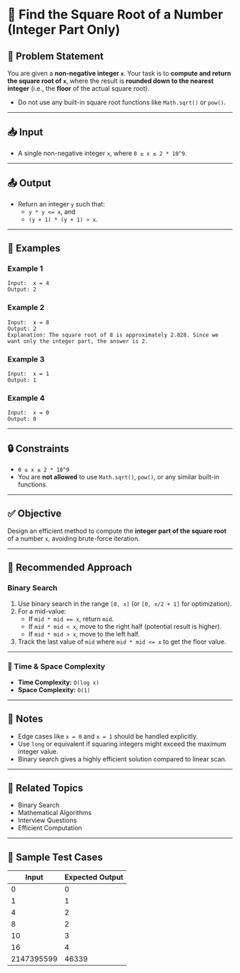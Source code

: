 # 🧮 Find the Square Root of a Number (Integer Part Only)

## 🧩 Problem Statement

You are given a **non-negative integer `x`**. Your task is to **compute and return the square root of `x`**, where the result is **rounded down to the nearest integer** (i.e., the **floor** of the actual square root).

- Do not use any built-in square root functions like `Math.sqrt()` or `pow()`.

---

## 📥 Input

- A single non-negative integer `x`, where `0 ≤ x ≤ 2 * 10^9`.

---

## 📤 Output

- Return an integer `y` such that:
    - `y * y <= x`, and
    - `(y + 1) * (y + 1) > x`.

---

## 🧠 Examples

### Example 1

```
Input:  x = 4
Output: 2
```

### Example 2

```
Input:  x = 8
Output: 2
Explanation: The square root of 8 is approximately 2.828. Since we want only the integer part, the answer is 2.
```

### Example 3

```
Input:  x = 1
Output: 1
```

### Example 4

```
Input:  x = 0
Output: 0
```

---

## 🔒 Constraints

- `0 ≤ x ≤ 2 * 10^9`
- You are **not allowed** to use `Math.sqrt()`, `pow()`, or any similar built-in functions.

---

## ✅ Objective

Design an efficient method to compute the **integer part of the square root** of a number `x`, avoiding brute-force iteration.

---

## 🧠 Recommended Approach

### Binary Search

1. Use binary search in the range `[0, x]` (or `[0, x/2 + 1]` for optimization).
2. For a mid-value:
    - If `mid * mid == x`, return `mid`.
    - If `mid * mid < x`, move to the right half (potential result is higher).
    - If `mid * mid > x`, move to the left half.
3. Track the last value of `mid` where `mid * mid <= x` to get the floor value.

---

### 🧠 Time & Space Complexity

- **Time Complexity:** `O(log x)`
- **Space Complexity:** `O(1)`

---

## 📌 Notes

- Edge cases like `x = 0` and `x = 1` should be handled explicitly.
- Use `long` or equivalent if squaring integers might exceed the maximum integer value.
- Binary search gives a highly efficient solution compared to linear scan.

---

## 📂 Related Topics

- Binary Search
- Mathematical Algorithms
- Interview Questions
- Efficient Computation

---

## 🧪 Sample Test Cases

| Input | Expected Output |
|-------|-----------------|
| 0     | 0               |
| 1     | 1               |
| 4     | 2               |
| 8     | 2               |
| 10    | 3               |
| 16    | 4               |
| 2147395599 | 46339      |
